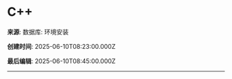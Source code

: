 # C++

**来源**: 数据库: 环境安装

**创建时间**: 2025-06-10T08:23:00.000Z

**最后编辑**: 2025-06-10T08:45:00.000Z

---

